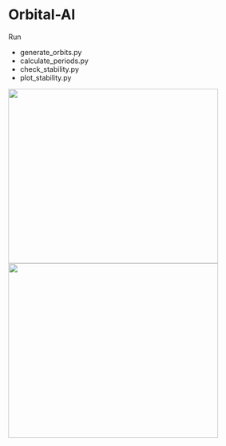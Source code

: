 # Orbital-AI

Run
- generate_orbits.py
- calculate_periods.py
- check_stability.py
- plot_stability.py

<img src="https://github.com/0x365/orbital-ai/blob/main/results/period_map.png" width="420" height="350"></img>
<img src="https://github.com/0x365/orbital-ai/blob/main/results/stability.png" width="420" height="350"></img>
